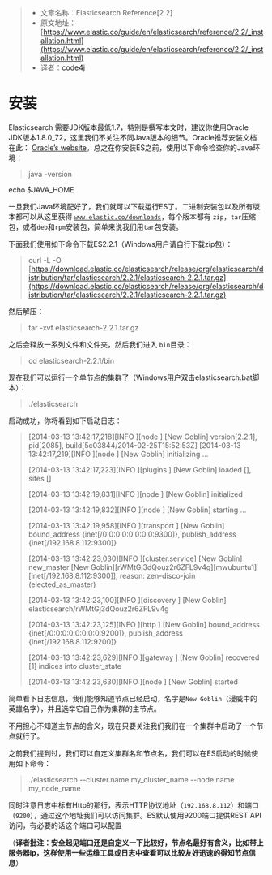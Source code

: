 >* 文章名称：Elasticsearch Reference[2.2]
>* 原文地址：[https://www.elastic.co/guide/en/elasticsearch/reference/2.2/_installation.html](https://www.elastic.co/guide/en/elasticsearch/reference/2.2/_installation.html)
>* 译者：[code4j](https://github.com/rpgmakervx)

# 安装

Elasticsearch 需要JDK版本最低1.7，特别是撰写本文时，建议你使用Oracle JDK版本1.8.0_72，这里我们不关注不同Java版本的细节。Oracle推荐安装文档在此： [Oracle’s website](http://docs.oracle.com/javase/8/docs/technotes/guides/install/install_overview.html)。总之在你安装ES之前，使用以下命令检查你的Java环境：

> java -version

echo $JAVA_HOME

一旦我们Java环境配好了，我们就可以下载运行ES了。二进制安装包以及所有版本都可以从这里获得 [`www.elastic.co/downloads`](http://www.elastic.co/downloads)，每个版本都有 `zip`，`tar`压缩包，或者`deb`和`rpm`安装包，简单来说我们用`tar`包安装。

下面我们使用如下命令下载ES2.2.1（Windows用户请自行下载zip包）：

> curl -L -O [https://download.elastic.co/elasticsearch/release/org/elasticsearch/distribution/tar/elasticsearch/2.2.1/elasticsearch-2.2.1.tar.gz](https://download.elastic.co/elasticsearch/release/org/elasticsearch/distribution/tar/elasticsearch/2.2.1/elasticsearch-2.2.1.tar.gz)

然后解压：

> tar -xvf elasticsearch-2.2.1.tar.gz

之后会释放一系列文件和文件夹，然后我们进入 `bin`目录：

> cd elasticsearch-2.2.1/bin

现在我们可以运行一个单节点的集群了（Windows用户双击elasticsearch.bat脚本）：

> ./elasticsearch

启动成功，你将看到如下启动日志：

> [2014-03-13 13:42:17,218][INFO ][node           ] [New Goblin] version[2.2.1], pid[2085], build[5c03844/2014-02-25T15:52:53Z]
> [2014-03-13 13:42:17,219][INFO ][node           ] [New Goblin] initializing ...
> 
> [2014-03-13 13:42:17,223][INFO ][plugins        ] [New Goblin] loaded [], sites []
>
> [2014-03-13 13:42:19,831][INFO ][node           ] [New Goblin] initialized
>
> [2014-03-13 13:42:19,832][INFO ][node           ] [New Goblin] starting ...
>
> [2014-03-13 13:42:19,958][INFO ][transport      ] [New Goblin] bound_address {inet[/0:0:0:0:0:0:0:0:9300]}, publish_address {inet[/192.168.8.112:9300]}
>
> [2014-03-13 13:42:23,030][INFO ][cluster.service] [New Goblin] new_master [New Goblin][rWMtGj3dQouz2r6ZFL9v4g][mwubuntu1][inet[/192.168.8.112:9300]], reason: zen-disco-join (elected_as_master)
>
> [2014-03-13 13:42:23,100][INFO ][discovery      ] [New Goblin] elasticsearch/rWMtGj3dQouz2r6ZFL9v4g
>
> [2014-03-13 13:42:23,125][INFO ][http           ] [New Goblin] bound_address {inet[/0:0:0:0:0:0:0:0:9200]}, publish_address {inet[/192.168.8.112:9200]}
>
> [2014-03-13 13:42:23,629][INFO ][gateway        ] [New Goblin] recovered [1] indices into cluster_state
>
> [2014-03-13 13:42:23,630][INFO ][node           ] [New Goblin] started

简单看下日志信息，我们能够知道节点已经启动，名字是`New Goblin`（漫威中的英雄名字），并且选举它自己作为集群的主节点。

不用担心不知道主节点的含义，现在只要关注我们我们在一个集群中启动了一个节点就行了。

之前我们提到过，我们可以自定义集群名和节点名，我们可以在ES启动的时候使用如下命令：

> ./elasticsearch --cluster.name my_cluster_name --node.name my_node_name

同时注意日志中标有Http的那行，表示HTTP协议地址（`192.168.8.112`）和端口（`9200`），通过这个地址我们可以访问集群。ES默认使用9200端口提供REST API访问，有必要的话这个端口可以配置

（**译者批注：安全起见端口还是自定义一下比较好，节点名最好有含义，比如带上服务器ip，这样使用一些运维工具或日志中查看可以比较友好迅速的得知节点信息**）

